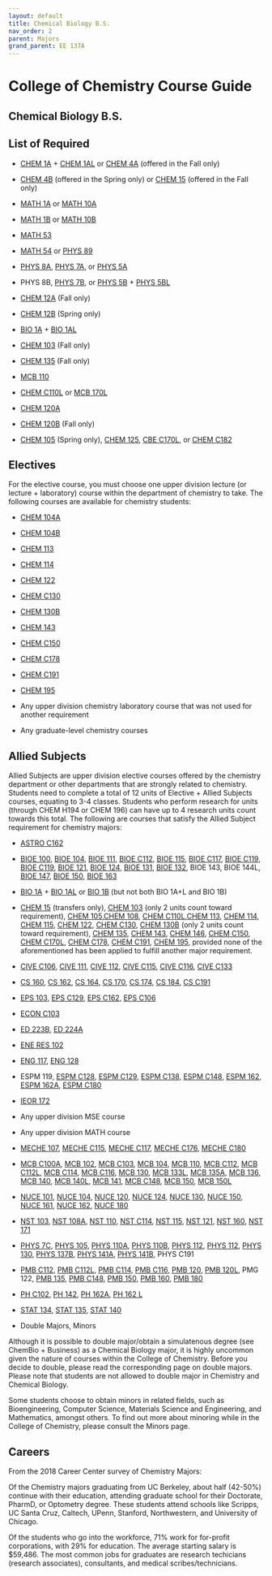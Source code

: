 ```yaml
---
layout: default
title: Chemical Biology B.S.
nav_order: 2
parent: Majors
grand_parent: EE 137A
---
```


# College of Chemistry Course Guide

## Chemical Biology B.S.

## List of Required 

- [CHEM 1A](http://public2.yuantsy.com/Test/EE137A/List/Chemistry/CHEM%201A%20-%20General%20Chemistry.pdf) + [CHEM 1AL](http://public2.yuantsy.com/Test/EE137A/List/Chemistry/CHEM%201AL%20-%20General%20Chemistry%20Laboratory.pdf) or [CHEM 4A](http://public2.yuantsy.com/Test/EE137A/List/Chemistry/CHEM%204A%20-%20General%20Chemistry%20and%20Quantitative%20Analysis.pdf) (offered in the Fall only)

- [CHEM 4B](http://public2.yuantsy.com/Test/EE137A/List/Chemistry/Chem%204B%20-%20General%20Chemistry%20and%20Quantitative%20Analysis.pdf) (offered in the Spring only) or [CHEM 15](http://public2.yuantsy.com/Test/EE137A/List/Chemistry/15Course%20Title.pdf) (offered in the Fall only)

- [MATH 1A](http://public2.yuantsy.com/Test/EE137A/Mathematics/Math%201A%20-%20Calculus.pdf) or [MATH 10A](http://public2.yuantsy.com/Test/EE137A/Mathematics/MATH%2010A%20-%20Methods%20of%20Mathematics_%20Calculus%2C%20Statistics%2C%20and%20Combinatorics%20%28I%29.pdf)

- [MATH 1B](http://public2.yuantsy.com/Test/EE137A/Mathematics/MATH%201B%20-%20Calculus.pdf) or [MATH 10B](http://public2.yuantsy.com/Test/EE137A/Mathematics/MATH%2010A%20-%20Methods%20of%20Mathematics_%20Calculus%2C%20Statistics%2C%20and%20Combinatorics%20%28I%29.pdf)

- [MATH 53](http://public2.yuantsy.com/Test/EE137A/Mathematics/MATH%2010A%20-%20Methods%20of%20Mathematics_%20Calculus%2C%20Statistics%2C%20and%20Combinatorics%20%28I%29.pdf)

- [MATH 54](http://public2.yuantsy.com/Test/EE137A/Mathematics/MATH%2010A%20-%20Methods%20of%20Mathematics_%20Calculus%2C%20Statistics%2C%20and%20Combinatorics%20%28I%29.pdf) or [PHYS 89](http://public2.yuantsy.com/Test/EE137A/Physics/PHYS%2089%20-%20Introduction%20to%20Mathematical%20Physics.pdf)

- [PHYS 8A](http://public2.yuantsy.com/Test/EE137A/Physics/PHYS%208A%20-%20Introductory%20Physics.pdf), [PHYS 7A](http://public2.yuantsy.com/Test/EE137A/Physics/PHYS%207A%20-%20Physics%20for%20Scientists%20and%20Engineers.pdf), or [PHYS 5A](http://public2.yuantsy.com/Test/EE137A/Physics/PHYS%205A%20-%20Introductory%20Mechanics%20and%20Relativity.pdf)

- PHYS 8B, [PHYS 7B](http://public2.yuantsy.com/Test/EE137A/Physics/PHYS%207B%20-%20Physics%20for%20Scientists%20and%20Engineers.pdf), or [PHYS 5B](http://public2.yuantsy.com/Test/EE137A/Physics/PHYS%205B%20-%20Introductory%20Electromagnetism%2C%20Waves%2C%20and%20Optics.pdf) + [PHYS 5BL](http://public2.yuantsy.com/Test/EE137A/Physics/PHYS%205BL%20-%20Introduction%20to%20Experimental%20Physics%20I.pdf)

- [CHEM 12A](http://public2.yuantsy.com/Test/EE137A/List/Chemistry/CHEM%2012A%20-%20Organic%20Chemistry%20%281%29.pdf) (Fall only)

- [CHEM 12B](http://public2.yuantsy.com/Test/EE137A/List/Chemistry/CHEM%2012B%20-%20Organic%20Chemistry%20%282%29.pdf) (Spring only)

- [BIO 1A](http://public2.yuantsy.com/Test/EE137A/List/Biology/BIO%201A%20-%20General%20Biology%20Lecture.pdf) + [BIO 1AL](http://public2.yuantsy.com/Test/EE137A/List/Biology/BIO%201A%20-%20General%20Biology%20Lecture.pdf)

- [CHEM 103](http://public2.yuantsy.com/Test/EE137A/List/Chemistry/CHEM%2096%20-%20Introduction%20to%20Research%20and%20Study%20in%20the%20College%20of%20Chemistry.pdf) (Fall only)

- [CHEM 135](http://public2.yuantsy.com/Test/EE137A/List/Chemistry/Chem%20135%20-%20Chemical%20Biology.pdf) (Fall only)

- [MCB 110](http://public2.yuantsy.com/Test/EE137A/MolecularandCellBiology/MCB%20110%20-%20Molecular%20Biology_%20Macromolecular%20Synthesis%20and%20Cellular%20Function.pdf)

- [CHEM C110L](http://public2.yuantsy.com/Test/EE137A/List/Chemistry/CHEM%20C110L_MCB%20C110L%20%E2%80%93%20GENERAL%20BIOCHEMISTRY%20AND%20MOLECULAR%20BIOLOGY%20LABORATORY.pdf) or [MCB 170L](http://public2.yuantsy.com/Test/EE137A/List/Chemistry/CBE%20C170L_CHEM%20C170L%20-%20Biochemical%20Engineering%20Laboratory.pdf)

- [CHEM 120A](http://public2.yuantsy.com/Test/EE137A/List/Chemistry/CHEM%20120A%20-%20Physical%20Chemistry%20%28Quantum%20Mechanics%29.pdf)

- [CHEM 120B](http://public2.yuantsy.com/Test/EE137A/List/Chemistry/CHEM%20120B%20-%20Physical%20Chemistry%20%28Statistical%20Mechanics%29.pdf) (Fall only)

- [CHEM 105](http://public2.yuantsy.com/Test/EE137A/List/Chemistry/CHEM%20105%20-%20Instrumental%20Analysis%20Laboratory.pdf) (Spring only), [CHEM 125](http://public2.yuantsy.com/Test/EE137A/List/Chemistry/CHEM%20125%20-%20Physical%20Chemistry%20Laboratory.pdf), [CBE C170L](http://public2.yuantsy.com/Test/EE137A/List/Chemistry/CBE%20C170L_CHEM%20C170L%20-%20Biochemical%20Engineering%20Laboratory.pdf), or [CHEM C182](http://public2.yuantsy.com/Test/EE137A/List/Chemistry/CHEM%20C182_EPS%20C182%20-%20Atmospheric%20Chemistry%20and%20Physics%20Laboratory.pdf)


## Electives

For the elective course, you must choose one upper division lecture (or lecture + laboratory) course within the department of chemistry to take. The following courses are available for chemistry students:

- [CHEM 104A](http://public2.yuantsy.com/Test/EE137A/List/Chemistry/CHEM%2096%20-%20Introduction%20to%20Research%20and%20Study%20in%20the%20College%20of%20Chemistry.pdf)

- [CHEM 104B](http://public2.yuantsy.com/Test/EE137A/List/Chemistry/CHEM%20104B%20-%20Advanced%20Inorganic%20Chemistry%20%282%29.pdf)

- [CHEM 113](http://public2.yuantsy.com/Test/EE137A/List/Chemistry/CHEM%20113%20-%20Advanced%20Mechanistic%20Organic%20Chemistry.pdf)
- [CHEM 114](http://public2.yuantsy.com/Test/EE137A/List/Chemistry/114Course%20Title.pdf)
- [CHEM 122](http://public2.yuantsy.com/Test/EE137A/List/Chemistry/CHEM%20122%20-%20Quantum%20Mechanics%20and%20Spectroscopy.pdf)
- [CHEM C130](http://public2.yuantsy.com/Test/EE137A/List/Chemistry/CHEM%20C130_MCB%20C100A%20-%20Biophysical%20Chemistry_%20Physical%20Principles%20and%20the%20Molecules%20of%20Life.pdf)
- [CHEM 130B](http://public2.yuantsy.com/Test/EE137A/List/Chemistry/CHEM%20125%20-%20Physical%20Chemistry%20Laboratory.pdf)
- [CHEM 143](http://public2.yuantsy.com/Test/EE137A/List/Chemistry/CHEM%20143%20-%20Nuclear%20Chemistry.pdf)
- [CHEM C150](http://public2.yuantsy.com/Test/EE137A/List/Chemistry/CHEM%20C150%20-%20Introduction%20to%20Materials%20Chemistry.pdf)
- [CHEM C178](http://public2.yuantsy.com/Test/EE137A/List/Chemistry/CBE%20C178_CHEM%20C178%20-%20Polymer%20Science%20and%20Technology.pdf)
- [CHEM C191](http://public2.yuantsy.com/Test/EE137A/List/Chemistry/CHEM%20C191_CS%20C191_PHYS%20C191%20-%20Quantum%20Information%20Science%20and%20Technology.pdf)
- [CHEM 195](http://public2.yuantsy.com/Test/EE137A/List/Chemistry/chem195Course%20Title.pdf)

- Any upper division chemistry laboratory course that was not used for another requirement

- Any graduate-level chemistry courses

## Allied Subjects

Allied Subjects are upper division elective courses offered by the chemistry department or other departments that are strongly related to chemistry. Students need to complete a total of 12 units of Elective + Allied Subjects courses, equating to 3-4 classes. Students who perform research for units (through CHEM H194 or CHEM 196) can have up to 4 research units count towards this total. The following are courses that satisfy the Allied Subject requirement for chemistry majors:

- [ASTRO C162](http://public2.yuantsy.com/Test/EE137A/List/Astronomy/ASTRO%20C162_EPS%20C162%20-%20Planetary%20Astrophysics.pdf)
- [BIOE 100](http://public2.yuantsy.com/Test/EE137A/List/Bioengineering/BioE%20100%20-%20Ethics%20in%20Science%20and%20Engineering.pdf), [BIOE 104](http://public2.yuantsy.com/Test/EE137A/List/Bioengineering/BIOE%20104%20-%20Biological%20Transport%20Phenomena.pdf), [BIOE 111](http://public2.yuantsy.com/Test/EE137A/List/Bioengineering/BIOE%20111%20-%20Functional%20Biomaterials%20Development%20and%20Characterization.pdf), [BIOE C112](http://public2.yuantsy.com/Test/EE137A/List/Bioengineering/BIOE%20C112_MECHE%20C115%20-%20Molecular%20Biomechanics%20and%20Mechanobiology%20of%20the%20Cell.pdf), [BIOE 115](http://public2.yuantsy.com/Test/EE137A/List/Bioengineering/BIOE%20C112_MECHE%20C115%20-%20Molecular%20Biomechanics%20and%20Mechanobiology%20of%20the%20Cell.pdf), [BIOE C117](http://public2.yuantsy.com/Test/EE137A/List/Bioengineering/BIOE%20C117_MECHE%20C117%20-%20Structural%20Aspects%20of%20Biomaterials.pdf), [BIOE C119](http://public2.yuantsy.com/Test/EE137A/List/Bioengineering/BIOE%20C119_MECHE%20C176%20-%20Orthopedic%20Biomechanics.pdf), [BIOE C119](http://public2.yuantsy.com/Test/EE137A/List/Bioengineering/BIOE%20C119_MECHE%20C176%20-%20Orthopedic%20Biomechanics.pdf), [BIOE 121](http://public2.yuantsy.com/Test/EE137A/List/Bioengineering/BIOE%20121%20-%20BioMEMS%20and%20Medical%20Devices.pdf), [BIOE 124](http://public2.yuantsy.com/Test/EE137A/List/Bioengineering/BIO%20124%20-%20Basic%20Principles%20of%20Drug%20Delivery.pdf), [BIOE 131](http://public2.yuantsy.com/Test/EE137A/List/Bioengineering/BIOE%20131%20-%20Introduction%20to%20Computational%20Molecular%20and%20Cell%20Biology.pdf), [BIOE 132](http://public2.yuantsy.com/Test/EE137A/List/Bioengineering/BIOE%20132%20-%20Genetic%20Devices.pdf), BIOE 143, BIOE 144L, [BIOE 147](http://public2.yuantsy.com/Test/EE137A/List/Bioengineering/BIOE%20147%20-%20Principles%20of%20Synthetic%20Biology.pdf), [BIOE 150](http://public2.yuantsy.com/Test/EE137A/List/Bioengineering/BIOE%20150%20-%20Introduction%20of%20Bionanoscience%20and%20Bionanotechnology.pdf), [BIOE 163](http://public2.yuantsy.com/Test/EE137A/List/Bioengineering/BIOE%20163%20-%20Principles%20of%20Molecular%20and%20Cellular%20Biophotonics.pdf)
- [BIO 1A](http://public2.yuantsy.com/Test/EE137A/List/Biology/BIO%201A%20-%20General%20Biology%20Lecture.pdf) + [BIO 1AL](http://public2.yuantsy.com/Test/EE137A/List/Biology/BIO%201A%20-%20General%20Biology%20Lecture.pdf) or [BIO 1B](http://public2.yuantsy.com/Test/EE137A/List/Biology/BIO%201B%20-%20General%20Biology%20Lecture%20and%20Laboratory.pdf) (but not both BIO 1A+L and BIO 1B)
- [CHEM 15](http://public2.yuantsy.com/Test/EE137A/List/Chemistry/15Course%20Title.pdf) (transfers only), [CHEM 103](http://public2.yuantsy.com/Test/EE137A/List/Chemistry/CHEM%2096%20-%20Introduction%20to%20Research%20and%20Study%20in%20the%20College%20of%20Chemistry.pdf) (only 2 units count toward requirement), [CHEM 105](http://public2.yuantsy.com/Test/EE137A/List/Chemistry/CHEM%20105%20-%20Instrumental%20Analysis%20Laboratory.pdf),[CHEM 108](http://public2.yuantsy.com/Test/EE137A/Majors/CHEM%20108%20Inorganic%20Synthesis%20Laboratory.pdf), [CHEM C110L](http://public2.yuantsy.com/Test/EE137A/List/Chemistry/CHEM%20C110L_MCB%20C110L%20%E2%80%93%20GENERAL%20BIOCHEMISTRY%20AND%20MOLECULAR%20BIOLOGY%20LABORATORY.pdf),[CHEM 113](http://public2.yuantsy.com/Test/EE137A/List/Chemistry/CHEM%20113%20-%20Advanced%20Mechanistic%20Organic%20Chemistry.pdf), [CHEM 114](http://public2.yuantsy.com/Test/EE137A/List/Chemistry/114Course%20Title.pdf), [CHEM 115](http://public2.yuantsy.com/Test/EE137A/List/Chemistry/115Course%20Title.pdf), [CHEM 122](http://public2.yuantsy.com/Test/EE137A/List/Chemistry/CHEM%20122%20-%20Quantum%20Mechanics%20and%20Spectroscopy.pdf), [CHEM C130](http://public2.yuantsy.com/Test/EE137A/List/Chemistry/CHEM%20C130_MCB%20C100A%20-%20Biophysical%20Chemistry_%20Physical%20Principles%20and%20the%20Molecules%20of%20Life.pdf), [CHEM 130B](http://public2.yuantsy.com/Test/EE137A/List/Chemistry/CHEM%20125%20-%20Physical%20Chemistry%20Laboratory.pdf) (only 2 units count toward requirement), [CHEM 135](http://public2.yuantsy.com/Test/EE137A/List/Chemistry/Chem%20135%20-%20Chemical%20Biology.pdf), [CHEM 143](http://public2.yuantsy.com/Test/EE137A/List/Chemistry/CHEM%20143%20-%20Nuclear%20Chemistry.pdf), [CHEM 146](http://public2.yuantsy.com/Test/EE137A/List/Chemistry/CHEM%20146%20-%20Radiochemical%20Methods%20in%20Nuclear%20Technology%20and%20Forensics.pdf), [CHEM C150](http://public2.yuantsy.com/Test/EE137A/List/Chemistry/CHEM%20C150%20-%20Introduction%20to%20Materials%20Chemistry.pdf), [CHEM C170L](http://public2.yuantsy.com/Test/EE137A/List/Chemistry/CBE%20C170L_CHEM%20C170L%20-%20Biochemical%20Engineering%20Laboratory.pdf), [CHEM C178](http://public2.yuantsy.com/Test/EE137A/List/Chemistry/CBE%20C178_CHEM%20C178%20-%20Polymer%20Science%20and%20Technology.pdf), [CHEM C191](http://public2.yuantsy.com/Test/EE137A/List/Chemistry/CHEM%20C191_CS%20C191_PHYS%20C191%20-%20Quantum%20Information%20Science%20and%20Technology.pdf), [CHEM 195](http://public2.yuantsy.com/Test/EE137A/List/Chemistry/chem195Course%20Title.pdf), provided none of the aforementioned has been applied to fulfill another major requirement.
- [CIVE C106](http://public2.yuantsy.com/Test/EE137A/List/CivilandEnvironmentalEngineering/CIVE%20C106_EPS%20C180_ESPM%20C180%20-%20Air%20Pollution.pdf), [CIVE 111](http://public2.yuantsy.com/Test/EE137A/List/CivilandEnvironmentalEngineering/CIVE%20111%20-%20Environmental%20Engineering.pdf), [CIVE 112](http://public2.yuantsy.com/Test/EE137A/List/CivilandEnvironmentalEngineering/CIVE%20112%20-%20Environmental%20Engineering%20Design.pdf), [CIVE C115](http://public2.yuantsy.com/Test/EE137A/List/CivilandEnvironmentalEngineering/CIVE%20115%20-%20Water%20Chemistry.pdf), [CIVE C116](http://public2.yuantsy.com/Test/EE137A/List/CivilandEnvironmentalEngineering/CIVE%20C116%20_ESPM%20C128%20-%20Chemistry%20of%20Soils.pdf), [CIVE C133](http://public2.yuantsy.com/Test/EE137A/List/CivilandEnvironmentalEngineering/CIVE%20124%20-%20Structural%20Design%20in%20Timber.pdf)
- [CS 160](http://public2.yuantsy.com/Test/EE137A/List/ComputerScience/CS%20160%20-%20User%20Interface%20Design%20and%20Development.pdf), [CS 162](http://public2.yuantsy.com/Test/EE137A/List/ComputerScience/CS%20162%20-%20Operating%20Systems%20and%20System%20Programming.pdf), [CS 164](http://public2.yuantsy.com/Test/EE137A/List/ComputerScience/CS%20164%20-%20Programming%20Languiaces%20and%20Compilers.pdf), [CS 170](http://public2.yuantsy.com/Test/EE137A/List/ComputerScience/CS%20170%20-%20Efficient%20Algorithms%20and%20Intractable%20Problems.pdf), [CS 174](http://public2.yuantsy.com/Test/EE137A/List/ComputerScience/CS%20174%20-%20Combinatorics%20and%20Discrete%20Probability.pdf), [CS 184](http://public2.yuantsy.com/Test/EE137A/List/ComputerScience/CS%20184%20-%20Foundations%20of%20Computer%20Graphics.pdf), [CS C191](http://public2.yuantsy.com/Test/EE137A/Majors/CHEM%20C191_CS%20C191_PHYS%20C191%20-%20Quantum%20Information%20Science%20and%20Technology.pdf)
- [EPS 103](http://public2.yuantsy.com/Test/EE137A/List/EarthandPlanetaryScience/EPS%20103%20-%20Introduction%20to%20Aquatic%20and%20Marine%20Geochemistry.pdf), [EPS C129](http://public2.yuantsy.com/Test/EE137A/List/EarthandPlanetaryScience/EPS%20C129_ESPM%20C129%20-%20Biometerology.pdf), [EPS C162](http://public2.yuantsy.com/Test/EE137A/List/EarthandPlanetaryScience/EPS%20130%20-%20Strong%20Motion%20Seismology.pdf), [EPS C106](http://public2.yuantsy.com/Test/EE137A/List/EarthandPlanetaryScience/CIVE%20C106_EPS%20C180_ESPM%20C180%20-%20Air%20Pollution.pdf)
- [ECON C103](http://public2.yuantsy.com/Test/EE137A/List/Economics/ECON%20C103_MATH%20C103%20-%20Introduction%20to%20Mathematical%20Economics.pdf)
- [ED 223B](http://public2.yuantsy.com/Test/EE137A/List/Education/EDUC%20223B%20-%20Special%20Problems%20in%20Mathematics%2C%20Science%2C%20and%20Technology%20Education.pdf), [ED 224A](http://public2.yuantsy.com/Test/EE137A/List/Education/EDUC%20224A%20-%20Mathematical%20Thinking%20and%20Problem%20Solving.pdf)
- [ENE RES 102](http://public2.yuantsy.com/Test/EE137A/List/EnergyandResourcesGroup/ENE%20RES%20102%20-%20Quantitative%20Aspects%20of%20Global%20Environmental%20Problems.pdf)
- [ENG 117](http://public2.yuantsy.com/Test/EE137A/List/Engineering/E%20117%20-%20Methods%20of%20Engineering%20Analysis.pdf), [ENG 128](http://public2.yuantsy.com/Test/EE137A/List/Engineering/E%20128%20-%20Advanced%20Engineering%20Design%20Graphics.pdf)
- ESPM 119, [ESPM C128](http://public2.yuantsy.com/Test/EE137A/List/EnvironmentalSciencePolicyandManagement/128Course%20Title.pdf), [ESPM C129](http://public2.yuantsy.com/Test/EE137A/List/EnvironmentalSciencePolicyandManagement/128Course%20Title.pdf), [ESPM C138](http://public2.yuantsy.com/Test/EE137A/List/EnvironmentalSciencePolicyandManagement/ESPM%20C138_MCB%20C114_PMB%20C114%20-%20Introduction%20to%20Comparative%20Virology.pdf), [ESPM C148](http://public2.yuantsy.com/Test/EE137A/List/EnvironmentalSciencePolicyandManagement/148Course%20Title.pdf), [ESPM 162](http://public2.yuantsy.com/Test/EE137A/List/EnvironmentalSciencePolicyandManagement/ESPM%20162%20-%20Bioethics%20and%20Society.pdf), [ESPM 162A](http://public2.yuantsy.com/Test/EE137A/List/EnvironmentalSciencePolicyandManagement/ESPM%20162A%20-%20Health%2C%20Medicine%2C%20Society%20and%20Environment.pdf), [ESPM C180](http://public2.yuantsy.com/Test/EE137A/List/EnvironmentalSciencePolicyandManagement/180CIVE%20C106_EPS%20C180_ESPM%20C180%20-%20Air%20Pollution.pdf)
- [IEOR 172](http://public2.yuantsy.com/Test/EE137A/List/IndustrialEngineeringandOperationsResearch/IEOR%20172%20-%20Technology%20Firm%20Leadership.pdf)
- Any upper division MSE course
- Any upper division MATH course
- [MECHE 107](http://public2.yuantsy.com/Test/EE137A/MechanicalEngineering/MECHE%20107%20-%20Mechanical%20Engineering%20Laboratory.pdf), [MECHE C115](http://public2.yuantsy.com/Test/EE137A/MechanicalEngineering/BIOE%20C112_MECHE%20C115%20-%20Molecular%20Biomechanics%20and%20Mechanobiology%20of%20the%20Cell.pdf), [MECHE C117](http://public2.yuantsy.com/Test/EE137A/MechanicalEngineering/BIOE%20C117_MECHE%20C117%20-%20Structural%20Aspects%20of%20Biomaterials.pdf), [MECHE C176](http://public2.yuantsy.com/Test/EE137A/MechanicalEngineering/BIOE%20C119_MECHE%20C176%20-%20Orthopedic%20Biomechanics.pdf), [MECHE C180](http://public2.yuantsy.com/Test/EE137A/MechanicalEngineering/CIVE%20C133_MECHE%20C180%20-%20Engineering%20Analysis%20Using%20the%20Finite%20Element%20Method.pdf)
- [MCB C100A](http://public2.yuantsy.com/Test/EE137A/MolecularandCellBiology/CHEM%20C130_MCB%20C100A%20-%20Biophysical%20Chemistry_%20Physical%20Principles%20and%20the%20Molecules%20of%20Life.pdf), [MCB 102](http://public2.yuantsy.com/Test/EE137A/MolecularandCellBiology/MCB%20102%20-%20Survey%20of%20the%20Principles%20of%20Biochemistry%20and%20Molecular%20Biology.pdf), [MCB C103](http://public2.yuantsy.com/Test/EE137A/Majors/MCB%20C103_PH%20C102_PMB%20C103%20-%20Bacterial%20Pathogenesis.pdf), [MCB 104](http://public2.yuantsy.com/Test/EE137A/MolecularandCellBiology/MCB%20104%20-%20Genetics%2C%20Genomics%2C%20and%20Cell%20Biology.pdf), [MCB 110](http://public2.yuantsy.com/Test/EE137A/MolecularandCellBiology/MCB%20110%20-%20Molecular%20Biology_%20Macromolecular%20Synthesis%20and%20Cellular%20Function.pdf), [MCB C112](http://public2.yuantsy.com/Test/EE137A/MolecularandCellBiology/MCB%20C112_PMB%20C112%20-%20General%20Microbiology.pdf), [MCB C112L](http://public2.yuantsy.com/Test/EE137A/MolecularandCellBiology/MCB%20112L_PMB%20C112L%20-%20General%20Microbiology%20Laboratory.pdf), [MCB C114](http://public2.yuantsy.com/Test/EE137A/MolecularandCellBiology/ESPM%20C138_MCB%20C114_PMB%20C114%20-%20Introduction%20to%20Comparative%20Virology.pdf), [MCB C116](http://public2.yuantsy.com/Test/EE137A/MolecularandCellBiology/MCB%20C116_PMB%20C116%20-%20Microbial%20Diversity.pdf), [MCB 130](http://public2.yuantsy.com/Test/EE137A/MolecularandCellBiology/CHEM%20C130_MCB%20C100A%20-%20Biophysical%20Chemistry_%20Physical%20Principles%20and%20the%20Molecules%20of%20Life.pdf), [MCB 133L](http://public2.yuantsy.com/Test/EE137A/MolecularandCellBiology/MCB%20133L%20-%20Physiology%20and%20Cell%20Biology%20Laboratory.pdf), [MCB 135A](http://public2.yuantsy.com/Test/EE137A/MolecularandCellBiology/MCB%20135A%20-%20Topics%20in%20Cell%20and%20Developmental%20Biology_%20Molecular%20Endocrinology.pdf), [MCB 136](http://public2.yuantsy.com/Test/EE137A/MolecularandCellBiology/MCB%20136%20-%20Physiology.pdf), [MCB 140](http://public2.yuantsy.com/Test/EE137A/MolecularandCellBiology/MCB%20140%20-%20General%20Genetics.pdf), [MCB 140L](http://public2.yuantsy.com/Test/EE137A/MolecularandCellBiology/MCB%20140L%20-%20Genetics%20Laboratory.pdf), [MCB 141](http://public2.yuantsy.com/Test/EE137A/MolecularandCellBiology/MCB%20141%20-%20Developmental%20Biology.pdf), [MCB C148](http://public2.yuantsy.com/Test/EE137A/MolecularandCellBiology/MCB%20C148_PMB%20C148%20-%20Microbial%20Genomics%20and%20Genetics.pdf), [MCB 150](http://public2.yuantsy.com/Test/EE137A/MolecularandCellBiology/MCB%20150%20-%20Molecular%20Immunology.pdf), [MCB 150L](http://public2.yuantsy.com/Test/EE137A/MolecularandCellBiology/MCB%20150L%20-%20Immunology%20Laboratory.pdf)
- [NUCE 101](http://public2.yuantsy.com/Test/EE137A/NuclearEngineering/NUCE%20101%20-%20Nuclear%20Reactions%20and%20Radiation.pdf), [NUCE 104](http://public2.yuantsy.com/Test/EE137A/NuclearEngineering/NUCE%20104%20-%20Radiation%20Detection%20and%20Nuclear%20Instrumentation%20Laboratory.pdf), [NUCE 120](http://public2.yuantsy.com/Test/EE137A/NuclearEngineering/NUCE%20120%20-%20Nuclear%20Materials.pdf), [NUCE 124](http://public2.yuantsy.com/Test/EE137A/NuclearEngineering/NUCE%20124%20-%20Radioactive%20Waste%20Management.pdf), [NUCE 130](http://public2.yuantsy.com/Test/EE137A/NuclearEngineering/NUCE%20130%20-%20Analytical%20Methods%20for%20Non-proliferation.pdf), [NUCE 150](http://public2.yuantsy.com/Test/EE137A/NuclearEngineering/NUCE%20150%20-%20Introduction%20to%20Nucelar%20Reactor%20Theory.pdf), [NUCE 161](http://public2.yuantsy.com/Test/EE137A/NuclearEngineering/NUCE%20161%20-%20Nuclear%20Power%20Engieering.pdf), [NUCE 162](http://public2.yuantsy.com/Test/EE137A/NuclearEngineering/NUCE%20162%20-%20Radiation%20Biophysics%20and%20Dosimetry.pdf), [NUCE 180](http://public2.yuantsy.com/Test/EE137A/NuclearEngineering/NUCE%20180%20-%20Introduction%20to%20Controlled%20Fusion.pdf)
- [NST 103](http://public2.yuantsy.com/Test/EE137A/NutritionalScienceandToxicology/NST%20103%20-%20Nutrient%20Function%20and%20Metabolism.pdf), [NST 108A](http://public2.yuantsy.com/Test/EE137A/NutritionalScienceandToxicology/NST%20108A%20-%20Introduction%20and%20Application%20of%20Food%20Science.pdf), [NST 110](http://public2.yuantsy.com/Test/EE137A/NutritionalScienceandToxicology/NST%20110%20-%20Toxicology.pdf), [NST C114](http://public2.yuantsy.com/Test/EE137A/NutritionalScienceandToxicology/114Course%20Title.pdf), [NST 115](http://public2.yuantsy.com/Test/EE137A/NutritionalScienceandToxicology/NST%20115%20-%20Principles%20of%20Drug%20Action.pdf), [NST 121](http://public2.yuantsy.com/Test/EE137A/NutritionalScienceandToxicology/NST%20121%20-%20Computation%20Toxicology.pdf), [NST 160](http://public2.yuantsy.com/Test/EE137A/NutritionalScienceandToxicology/NST%20160%20-%20Metabolic%20Bases%20of%20Human%20Health%20and%20Diseases.pdf), [NST 171](http://public2.yuantsy.com/Test/EE137A/NutritionalScienceandToxicology/NST%20171%20-%20Nutrition%20and%20Toxicology%20Laboratory.pdf)
- [PHYS 7C](http://public2.yuantsy.com/Test/EE137A/Physics/PHYS%207C%20-%20Physics%20for%20Scientists%20and%20Engineers%20%28III%29.pdf), [PHYS 105](http://public2.yuantsy.com/Test/EE137A/Physics/PHYS%20105%20-%20Analytic%20Mechanics.pdf), [PHYS 110A](http://public2.yuantsy.com/Test/EE137A/Physics/PHYS%20110A%20-%20Electromagnetism%20and%20Optics.pdf), [PHYS 110B](http://public2.yuantsy.com/Test/EE137A/Physics/PHYS%20110B%20-%20Electromagnetism%20and%20Optics.pdf), [PHYS 112](http://public2.yuantsy.com/Test/EE137A/Physics/PHYS%20112%20-%20Introduction%20to%20Statistical%20and%20Thermal%20Physics.pdf), [PHYS 112](http://public2.yuantsy.com/Test/EE137A/Physics/PHYS%20112%20-%20Introduction%20to%20Statistical%20and%20Thermal%20Physics.pdf), [PHYS 130](http://public2.yuantsy.com/Test/EE137A/Physics/PHYS%20130%20-%20Quantum%20and%20Nonlinear%20Optics.pdf), [PHYS 137B](http://public2.yuantsy.com/Test/EE137A/Physics/PHYS%20137A%20-%20Quantum%20Mechanics.pdf), [PHYS 141A](http://public2.yuantsy.com/Test/EE137A/Physics/PHYS%20141A%20-%20Solid%20State%20Physics.pdf), [PHYS 141B](http://public2.yuantsy.com/Test/EE137A/Physics/PHYS%20141B%20-%20Solid%20State%20Physics.pdf), PHYS C191
- [PMB C112](http://public2.yuantsy.com/Test/EE137A/PlantandMicrobialBiology/MCB%20112L_PMB%20C112L%20-%20General%20Microbiology%20Laboratory.pdf), [PMB C112L](http://public2.yuantsy.com/Test/EE137A/PlantandMicrobialBiology/MCB%20112L_PMB%20C112L%20-%20General%20Microbiology%20Laboratory.pdf), [PMB C114](http://public2.yuantsy.com/Test/EE137A/PlantandMicrobialBiology/ESPM%20C138_MCB%20C114_PMB%20C114%20-%20Introduction%20to%20Comparative%20Virology.pdf), [PMB C116](http://public2.yuantsy.com/Test/EE137A/PlantandMicrobialBiology/MCB%20C116_PMB%20C116%20-%20Microbial%20Diversity.pdf), [PMB 120](http://public2.yuantsy.com/Test/EE137A/PlantandMicrobialBiology/PMB%20120%20-%20Biology%20of%20Algae.pdf), [PMB 120L](http://public2.yuantsy.com/Test/EE137A/PlantandMicrobialBiology/PMB%20120L%20-%20Laboratory%20for%20Biology%20of%20Algae.pdf), PMG 122, [PMB 135](http://public2.yuantsy.com/Test/EE137A/PlantandMicrobialBiology/PMB%20135%20-%20Physiology%20and%20Biochemistry%20of%20Plants.pdf), [PMB C148](http://public2.yuantsy.com/Test/EE137A/PlantandMicrobialBiology/MCB%20C148_PMB%20C148%20-%20Microbial%20Genomics%20and%20Genetics.pdf), [PMB 150](http://public2.yuantsy.com/Test/EE137A/PlantandMicrobialBiology/PMB%20150%20-%20Plant%20Cell%20Biology.pdf), [PMB 160](http://public2.yuantsy.com/Test/EE137A/PlantandMicrobialBiology/PMB%20160%20-%20Plant%20Molecular%20Genetics.pdf), [PMB 180](http://public2.yuantsy.com/Test/EE137A/PlantandMicrobialBiology/PMB%20180%20-%20Environmental%20Plant%20Biology.pdf)
- [PH C102](http://public2.yuantsy.com/Test/EE137A/PublicHealth/MCB%20C103_PH%20C102_PMB%20C103%20-%20Bacterial%20Pathogenesis.pdf), [PH 142](http://public2.yuantsy.com/Test/EE137A/PublicHealth/PH%20142%20-%20Introduction%20to%20Probability%20and%20Statistics%20in%20Biology%20and%20Public%20Health.pdf), [PH 162A](http://public2.yuantsy.com/Test/EE137A/PublicHealth/PH%20162A%20-%20Public%20Health%20Microbiology%20Lecture.pdf), [PH 162 L](http://public2.yuantsy.com/Test/EE137A/PublicHealth/PH%20162L%20-%20Public%20Health%20Microbiology%20Laboratory.pdf)
- [STAT 134](http://public2.yuantsy.com/Test/EE137A/Statistics/STAT%20134%20-%20Concepts%20of%20Probability.pdf), [STAT 135](http://public2.yuantsy.com/Test/EE137A/Statistics/STAT%20135%20-%20Concepts%20of%20Statistics.pdf), [STAT 140](http://public2.yuantsy.com/Test/EE137A/Statistics/STAT%20140%20-%20Probability%20for%20Data%20Science.pdf)

- Double Majors, Minors

Although it is possible to double major/obtain a simulatenous degree (see ChemBio + Business) as a Chemical Biology major, it is highly uncommon given the nature of courses within the College of Chemistry. Before you decide to double, please read the corresponding page on double majors. Please note that students are not allowed to double major in Chemistry and Chemical Biology.

Some students choose to obtain minors in related fields, such as Bioengineering, Computer Science, Materials Science and Engineering, and Mathematics, amongst others. To find out more about minoring while in the College of Chemistry, please consult the Minors page.

## Careers

From the 2018 Career Center survey of Chemistry Majors:

Of the Chemistry majors graduating from UC Berkeley, about half (42-50%) continue with their education, attending graduate school for their Doctorate, PharmD, or Optometry degree. These students attend schools like Scripps, UC Santa Cruz, Caltech, UPenn, Stanford, Northwestern, and University of Chicago.

Of the students who go into the workforce, 71% work for for-profit corporations, with 29% for education. The average starting salary is $59,486. The most common jobs for graduates are research techicians (research associates), consultants, and medical scribes/technicians.